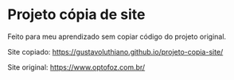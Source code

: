 # Projeto cópia de site

Feito para meu aprendizado sem copiar código do projeto original.

Site copiado: https://gustavoluthiano.github.io/projeto-copia-site/

Site original: https://www.optofoz.com.br/